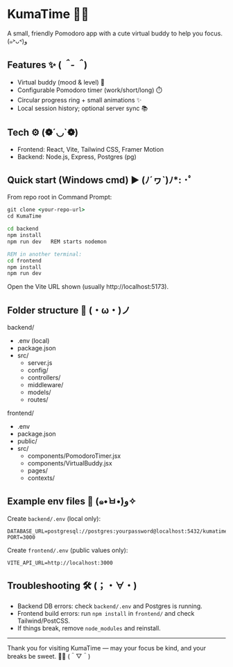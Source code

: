 
# KumaTime 🐻✨

A small, friendly Pomodoro app with a cute virtual buddy to help you focus. (๑˃ᴗ˂)ﻭ

## Features ✨ (*＾-＾*)
- Virtual buddy (mood & level) 🐻
- Configurable Pomodoro timer (work/short/long) ⏱️
- Circular progress ring + small animations ✨
- Local session history; optional server sync 📚

## Tech ⚙️ (❁´◡`❁)
- Frontend: React, Vite, Tailwind CSS, Framer Motion
- Backend: Node.js, Express, Postgres (pg)

## Quick start (Windows cmd) ▶︎ (ﾉ´ヮ`)ﾉ*: ･ﾟ
From repo root in Command Prompt:

```cmd
git clone <your-repo-url>
cd KumaTime

cd backend
npm install
npm run dev   REM starts nodemon

REM in another terminal:
cd frontend
npm install
npm run dev
```

Open the Vite URL shown (usually http://localhost:5173).

## Folder structure 📁 (・ω・)ノ
backend/
- .env (local)
- package.json
- src/
	- server.js
	- config/
	- controllers/
	- middleware/
	- models/
	- routes/

frontend/
- .env
- package.json
- public/
- src/
	- components/PomodoroTimer.jsx
	- components/VirtualBuddy.jsx
	- pages/
	- contexts/

## Example env files 🔑 (๑•̀ㅂ•́)و✧
Create `backend/.env` (local only):

```env
DATABASE_URL=postgresql://postgres:yourpassword@localhost:5432/kumatime
PORT=3000
```

Create `frontend/.env` (public values only):

```env
VITE_API_URL=http://localhost:3000
```

## Troubleshooting 🛠️ (；・∀・)
- Backend DB errors: check `backend/.env` and Postgres is running.
- Frontend build errors: run `npm install` in `frontend/` and check Tailwind/PostCSS.
- If things break, remove `node_modules` and reinstall.
---

Thank you for visiting KumaTime — may your focus be kind, and your breaks be sweet. 🍯🐻 (＾▽＾)


